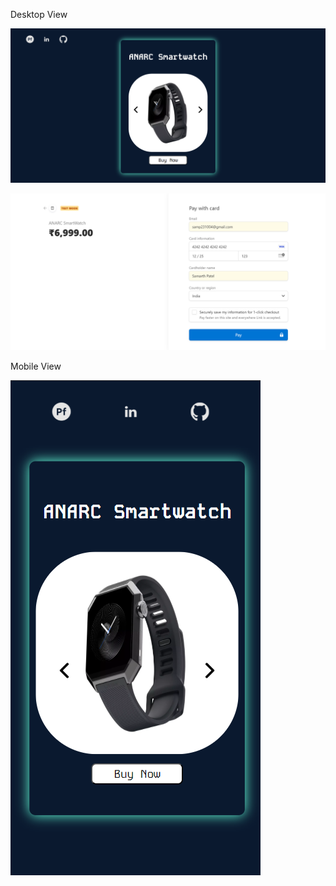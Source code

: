 Desktop View

![alt text](Screenshots/SS_1.png)

![alt text](Screenshots/SS_2.png)

Mobile View

![alt text](Screenshots/SS_3.png)